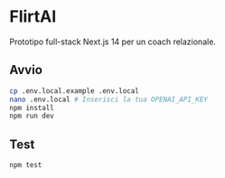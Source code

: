 # FlirtAI

Prototipo full-stack Next.js 14 per un coach relazionale.

## Avvio

```bash
cp .env.local.example .env.local
nano .env.local # Inserisci la tua OPENAI_API_KEY
npm install
npm run dev
```

## Test

```bash
npm test
```
